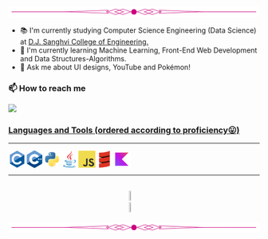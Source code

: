 <!-- Header border -->
<img src="assets/line_divider_color.png" alt="topDivider">

<!-- Brief Description -->

- 📚 I'm currently studying Computer Science Engineering (Data Science) at [D.J. Sanghvi College of Engineering.](https://www.djsce.ac.in/)
- 🌱 I'm currently learning Machine Learning, Front-End Web Development and Data Structures-Algorithms.
- 💬 Ask me about UI designs, YouTube and Pokémon!

### 📫 How to reach me

<a href="mailto:samarth.tumdi@gmail.com"> <img src="https://img.icons8.com/fluent/48/000000/gmail.png" width="3.5%"/>

### Languages and Tools (ordered according to proficiency😛)
<hr>
<div style="display: flex; align-items: top; justify-content: left;">
<img style="width: 35px;" src="https://raw.githubusercontent.com/devicons/devicon/master/icons/c/c-original.svg" alt="C" title="C"/> 
<img style="width: 35px;" src="https://raw.githubusercontent.com/devicons/devicon/master/icons/cplusplus/cplusplus-original.svg" alt="C++" title="C++"/> 
<img style="width: 35px;" src="https://raw.githubusercontent.com/devicons/devicon/master/icons/python/python-original.svg" alt="Python" title="Python"/> 
<img style="width: 35px;" src="https://raw.githubusercontent.com/devicons/devicon/master/icons/java/java-original.svg" alt="Java" title="Java"/> 
<img style="width: 35px;" src="https://raw.githubusercontent.com/devicons/devicon/master/icons/javascript/javascript-original.svg" alt="JavaScript" title="JavaScript"/> 
<img style="width: 35px;" src="https://raw.githubusercontent.com/devicons/devicon/master/icons/scala/scala-original.svg" alt="Scala" title="Scala"/> 
<img style="width: 35px;" src="https://raw.githubusercontent.com/devicons/devicon/master/icons/kotlin/kotlin-original.svg" alt="Kotlin" title="Kotlin"/> 
</div>
<hr>

<!-- Stats -->
<br>
<div style="min-width: 100%; height: 45%; position: relative; display: grid; align-items: center; justify-content: space-evenly;">
  <img style="height: 100%; width: 40%;" src="https://github-readme-stats.vercel.app/api?username=skyoxima&theme=radical&border_radius=20&locale=en&count_private=true&show_icons=true&include_all_commits=true"/> 
  <a href="https://git.io/streak-stats"><img style="height: 100%; width: 40%;" src="https://streak-stats.demolab.com?user=Skyoxima&theme=radical&border_radius=20&fire=FFD600"/></a>
</div>

<br>
<!-- Footer border -->
<img src="assets/line_divider_color.png" alt="topDivider">
